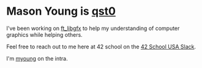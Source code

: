 # Mason Young is [qst0](https://github.com/qst0)

I've been working on [ft_libgfx](https://github.com/qst0/ft_libgfx/)
to help my understanding of computer graphics while helping others.

Feel free to reach out to me here at 42 school on the [42 School USA Slack](https://42schoolusa.slack.com/messages/@myoung/).

I'm [myoung](https://profile.intra.42.fr/users/myoung) on the intra.
